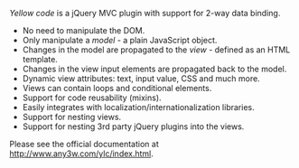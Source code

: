 <p>
    <em>Yellow code</em> is a jQuery MVC plugin with support for 2-way data binding.
</p>

<ul>
    <li>No need to manipulate the DOM.</li>
    <li>Only manipulate a <em>model</em> - a plain JavaScript object.</li>
    <li>Changes in the model are propagated to the <em>view</em> - defined as an HTML template.</li>
    <li>Changes in the view input elements are propagated back to the model.</li>
    <li>Dynamic view attributes: text, input value, CSS and much more.</li>
    <li>Views can contain loops and conditional elements.</li>
    <li>Support for code reusability (mixins).</li>
    <li>Easily integrates with localization/internationalization libraries.</li>
    <li>Support for nesting views.</li>
    <li>Support for nesting 3rd party jQuery plugins into the views.</li>
</ul>

Please see the official documentation at http://www.any3w.com/ylc/index.html.
